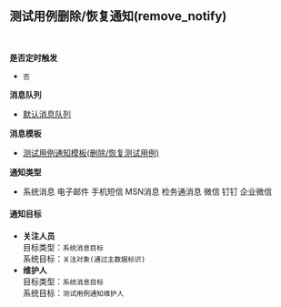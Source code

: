 ## 测试用例删除/恢复通知(remove_notify) <!-- {docsify-ignore-all} -->



<br>
<p class="panel-title"><b>是否定时触发</b></p>

* `否`

<p class="panel-title"><b>消息队列</b></p>

* [默认消息队列](index/notify_index)

<p class="panel-title"><b>消息模板</b></p>

* [测试用例通知模板(删除/恢复测试用例)](index/notify_index?id=test_case_remove_or_recover)

<p class="panel-title"><b>通知类型</b></p>

* <i class="fa fa-check-square"/></i> 系统消息 <i class="fa fa-square"/></i> 电子邮件 <i class="fa fa-square"/></i> 手机短信 <i class="fa fa-square"/></i> MSN消息 <i class="fa fa-square"/></i> 检务通消息 <i class="fa fa-square"/></i> 微信 <i class="fa fa-square"/></i> 钉钉 <i class="fa fa-square"/></i> 企业微信

#### 通知目标

* **关注人员**<br>
  目标类型：`系统消息目标`<br>
  系统目标：`关注对象(通过主数据标识)`
* **维护人**<br>
  目标类型：`系统消息目标`<br>
  系统目标：`测试用例通知维护人`
